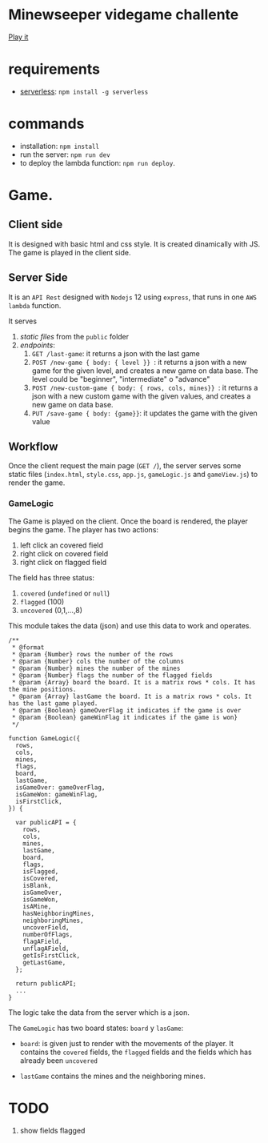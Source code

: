 <!-- @format -->

# Minewseeper videgame challente

[Play it](https://1ag6unegl7.execute-api.us-west-1.amazonaws.com/dev/)

# requirements

- [serverless](https://www.npmjs.com/package/serverless): `npm install -g serverless`

# commands

- installation: `npm install`
- run the server: `npm run dev`
- to deploy the lambda function: `npm run deploy`.

# Game.

## Client side

It is designed with basic html and css style. It is created dinamically with JS. The game is played in the client side.

## Server Side

It is an `API Rest` designed with `Nodejs` 12 using `express`, that runs in one `AWS lambda` function.

It serves

1. _static files_ from the `public` folder
2. _endpoints_:
   1. `GET /last-game`: it returns a json with the last game
   2. `POST /new-game { body: { level }} `: it returns a json with a new game for the given level, and creates a new game on data base. The level could be "beginner", "intermediate" o "advance"
   3. `POST /new-custom-game { body: { rows, cols, mines}} `: it returns a json with a new custom game with the given values, and creates a new game on data base.
   4. `PUT /save-game { body: {game}}`: it updates the game with the given value

## Workflow

Once the client request the main page (`GET /`), the server serves some static files (`index.html`, `style.css`, `app.js`, `gameLogic.js` and `gameView.js`) to render the game.

### GameLogic

The Game is played on the client. Once the board is rendered, the player begins the game. The player has two actions:

1. left click an covered field
2. right click on covered field
3. right click on flagged field

The field has three status:

1. `covered` (`undefined` or `null`)
2. `flagged` (100)
3. `uncovered` (0,1,...,8)

This module takes the data (json) and use this data to work and operates.

```
/**
 * @format
 * @param {Number} rows the number of the rows
 * @param {Number} cols the number of the columns
 * @param {Number} mines the number of the mines
 * @param {Number} flags the number of the flagged fields
 * @param {Array} board the board. It is a matrix rows * cols. It has the mine positions.
 * @param {Array} lastGame the board. It is a matrix rows * cols. It has the last game played.
 * @param {Boolean} gameOverFlag it indicates if the game is over
 * @param {Boolean} gameWinFlag it indicates if the game is won}
 */

function GameLogic({
  rows,
  cols,
  mines,
  flags,
  board,
  lastGame,
  isGameOver: gameOverFlag,
  isGameWon: gameWinFlag,
  isFirstClick,
}) {

  var publicAPI = {
    rows,
    cols,
    mines,
    lastGame,
    board,
    flags,
    isFlagged,
    isCovered,
    isBlank,
    isGameOver,
    isGameWon,
    isAMine,
    hasNeighboringMines,
    neighboringMines,
    uncoverField,
    numberOfFlags,
    flagAField,
    unflagAField,
    getIsFirstClick,
    getLastGame,
  };

  return publicAPI;
  ...
}
```

The logic take the data from the server which is a json.

The `GameLogic` has two board states: `board` y `lasGame`:

- `board`: is given just to render with the movements of the player. It contains the `covered` fields, the `flagged` fields and the fields which has already been `uncovered`

- `lastGame` contains the mines and the neighboring mines.

# TODO

1. show fields flagged
